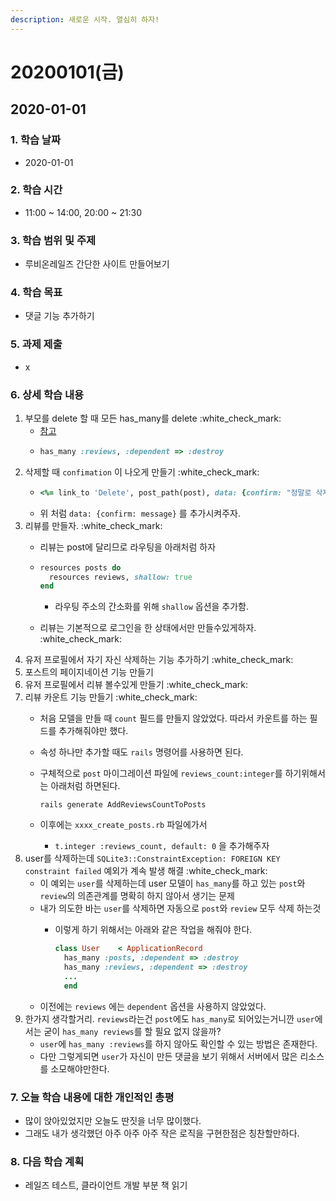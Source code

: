 ```yaml
---
description: 새로운 시작. 열심히 하자!
---
```


# 20200101\(금\)

## 2020-01-01

### 1. 학습 날짜

* 2020-01-01

### 2. 학습 시간

* 11:00 ~ 14:00, 20:00 ~ 21:30

### 3. 학습 범위 및 주제

* 루비온레일즈 간단한 사이트 만들어보기

### 4. 학습 목표

* 댓글 기능 추가하기

### 5. 과제 제출

* x

### 6. 상세 학습 내용

1. 부모를 delete 할 때 모든 has\_many를 delete :white\_check\_mark:
   * [참고](https://stackoverflow.com/questions/2203835/how-can-i-delete-child-objects-when-the-parent-is-deleted-in-rails)
   * ```ruby
     has_many :reviews, :dependent => :destroy
     ```
2. 삭제할 때 `confimation` 이 나오게 만들기 :white\_check\_mark:
   * ```ruby
     <%= link_to 'Delete', post_path(post), data: {confirm: "정말로 삭제?"}, method: :delete  %>
     ```
   * 위 처럼 `data: {confirm: message}` 를 추가시켜주자.
3. 리뷰를 만들자. :white\_check\_mark:
   * 리뷰는 post에 달리므로 라우팅을 아래처럼 하자
   * ```ruby
     resources posts do
       resources reviews, shallow: true
     end
     ```

     * 라우팅 주소의 간소화를 위해 `shallow` 옵션을 추가함.
   * 리뷰는 기본적으로 로그인을 한 상태에서만 만들수있게하자. :white\_check\_mark:
4. 유저 프로필에서 자기 자신 삭제하는 기능 추가하기 :white\_check\_mark:
5. 포스트의 페이지네이션 기능 만들기
6. 유저 프로필에서 리뷰 볼수있게 만들기 :white\_check\_mark:
7. 리뷰 카운트 기능 만들기 :white\_check\_mark:
   * 처음 모델을 만들 때 `count` 필드를 만들지 않았었다. 따라서 카운트를 하는 필드를 추가해줘야만 했다.
   * 속성 하나만 추가할 때도 `rails` 명령어를 사용하면 된다.
   * 구체적으로 `post` 마이그레이션 파일에 `reviews_count:integer`를 하기위해서는 아래처럼 하면된다.

     ```text
     rails generate AddReviewsCountToPosts
     ```

   * 이후에는 `xxxx_create_posts.rb` 파일에가서
     * `t.integer :reviews_count, default: 0` 을 추가해주자
8. user를 삭제하는데 `SQLite3::ConstraintException: FOREIGN KEY constraint failed` 예외가 계속 발생 해결 :white\_check\_mark:
   * 이 예외는 `user`를 삭제하는데 user 모델이 `has_many`를 하고 있는 `post`와 `review`의 의존관계를 명확히 하지 않아서 생기는 문제
   * 내가 의도한 바는 `user`를 삭제하면 자동으로 `post`와 `review` 모두 삭제 하는것
     * 이렇게 하기 위해서는 아래와 같은 작업을 해줘야 한다.

       ```ruby
       class User    < ApplicationRecord
         has_many :posts, :dependent => :destroy
         has_many :reviews, :dependent => :destroy
         ...
         end
       ```
   * 이전에는 `reviews` 에는 `dependent` 옵션을 사용하지 않았었다.
9. 한가지 생각할거리. `reviews`라는건 `post`에도 `has_many`로 되어있는거니깐 `user`에서는 굳이 `has_many reviews`를 할 필요 없지 않을까?
   * `user`에 `has_many :reviews`를 하지 않아도 확인할 수 있는 방법은 존재한다.
   * 다만 그렇게되면 `user`가 자신이 만든 댓글을 보기 위해서 서버에서 많은 리소스를 소모해야만한다.

### 7. 오늘 학습 내용에 대한 개인적인 총평

* 많이 앉아있었지만 오늘도 딴짓을 너무 많이했다.
* 그래도 내가 생각했던 아주 아주 아주 작은 로직을 구현한점은 칭찬할만하다.

### 8. 다음 학습 계획

* 레일즈 테스트, 클라이언트 개발 부분 책 읽기

